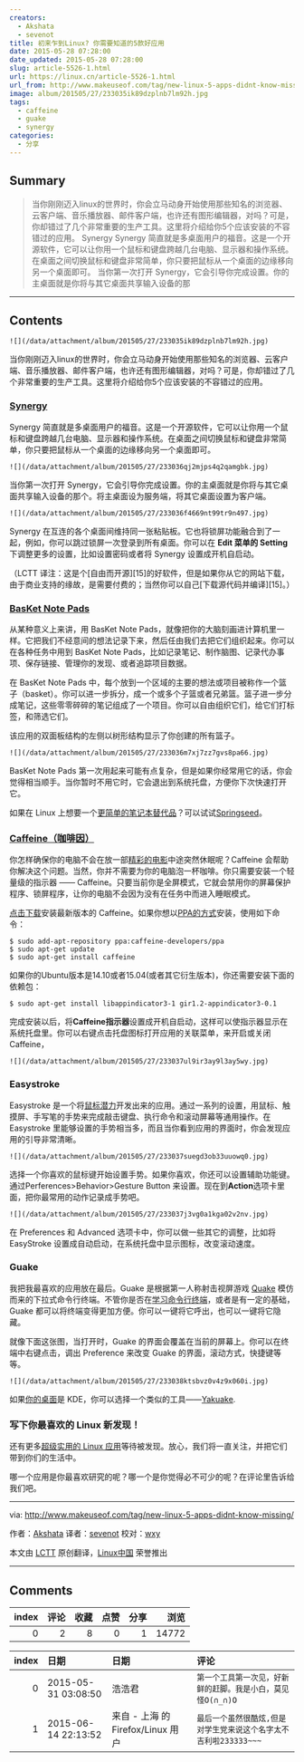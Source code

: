```yaml
---
creators:
  - Akshata
  - sevenot
title: 初来乍到Linux? 你需要知道的5款好应用
date: 2015-05-28 07:28:00
date_updated: 2015-05-28 07:28:00
slug: article-5526-1.html
url: https://linux.cn/article-5526-1.html
url_from: http://www.makeuseof.com/tag/new-linux-5-apps-didnt-know-missing/
image: album/201505/27/233035ik89dzplnb7lm92h.jpg
tags:
  - caffeine
  - guake
  - synergy
categories:
  - 分享
---
```


## Summary

> 当你刚刚迈入linux的世界时，你会立马动身开始使用那些知名的浏览器、云客户端、音乐播放器、邮件客户端，也许还有图形编辑器，对吗？可是，你却错过了几个非常重要的生产工具。这里将介绍给你5个应该安装的不容错过的应用。 Synergy Synergy 简直就是多桌面用户的福音。这是一个开源软件，它可以让你用一个鼠标和键盘跨越几台电脑、显示器和操作系统。在桌面之间切换鼠标和键盘非常简单，你只要把鼠标从一个桌面的边缘移向另一个桌面即可。  当你第一次打开 Synergy，它会引导你完成设置。你的主桌面就是你将与其它桌面共享输入设备的那

***

<!-- more -->

## Contents

`![](/data/attachment/album/201505/27/233035ik89dzplnb7lm92h.jpg)`

当你刚刚迈入linux的世界时，你会立马动身开始使用那些知名的浏览器、云客户端、音乐播放器、邮件客户端，也许还有图形编辑器，对吗？可是，你却错过了几个非常重要的生产工具。这里将介绍给你5个应该安装的不容错过的应用。

### [Synergy](http://synergy-project.org/)

Synergy 简直就是多桌面用户的福音。这是一个开源软件，它可以让你用一个鼠标和键盘跨越几台电脑、显示器和操作系统。在桌面之间切换鼠标和键盘非常简单，你只要把鼠标从一个桌面的边缘移向另一个桌面即可。

`![](/data/attachment/album/201505/27/233036qj2mjps4q2qamgbk.jpg)`

当你第一次打开 Synergy，它会引导你完成设置。你的主桌面就是你将与其它桌面共享输入设备的那个。将主桌面设为服务端，将其它桌面设置为客户端。

`![](/data/attachment/album/201505/27/233036f4669nt99tr9n497.jpg)`

Synergy 在互连的各个桌面间维持同一张粘贴板。它也将锁屏功能融合到了一起，例如，你可以跳过锁屏一次登录到所有桌面。你可以在 **Edit 菜单的 Setting** 下调整更多的设置，比如设置密码或者将 Synergy 设置成开机自启动。

（LCTT 译注：这是个[自由而开源][15]的好软件，但是如果你从它的网站下载，由于商业支持的缘故，是需要付费的；当然你可以自己[下载源代码并编译][15]。）

### [BasKet Note Pads](http://basket.kde.org/)

从某种意义上来讲，用 BasKet Note Pads，就像把你的大脑刻画进计算机里一样。它把我们不经意间的想法记录下来，然后任由我们去把它们组织起来。你可以在各种任务中用到 BasKet Note Pads，比如记录笔记、制作脑图、记录代办事项、保存链接、管理你的发现、或者追踪项目数据。

在 BasKet Note Pads 中，每个放到一个区域的主要的想法或项目被称作一个篮子（basket）。你可以进一步拆分，成一个或多个子篮或者兄弟篮。篮子进一步分成笔记，这些零零碎碎的笔记组成了一个项目。你可以自由组织它们，给它们打标签，和筛选它们。

该应用的双面板结构的左侧以树形结构显示了你创建的所有篮子。

`![](/data/attachment/album/201505/27/233036m7xj7zz7gvs8pa66.jpg)`

BasKet Note Pads 第一次用起来可能有点复杂，但是如果你经常用它的话，你会觉得相当顺手。当你暂时不用它时，它会退出到系统托盘，方便你下次快速打开它。

如果在 Linux 上想要一个[更简单的笔记本替代品](http://www.makeuseof.com/tag/try-these-3-beautiful-note-taking-apps-that-work-offline/)？可以试试[Springseed](http://getspringseed.com/)。

### [Caffeine（咖啡因）](https://launchpad.net/caffeine)

你怎样确保你的电脑不会在放一部[精彩的电影](http://www.makeuseof.com/tag/popular-apps-movies-according-google/)中途突然休眠呢？Caffeine 会帮助你解决这个问题。当然，你并不需要为你的电脑泡一杯咖啡。你只需要安装一个轻量级的指示器 —— Caffeine。只要当前你是全屏模式，它就会禁用你的屏幕保护程序、锁屏程序，让你的电脑不会因为没有在任务中而进入睡眠模式。

[点击下载](http://ppa.launchpad.net/caffeine-developers/ppa/ubuntu/pool/main/c/caffeine/)安装最新版本的 Caffeine。如果你想以[PPA的方式](http://www.makeuseof.com/tag/ubuntu-ppa-technology-explained/)安装，使用如下命令：

```shell
$ sudo add-apt-repository ppa:caffeine-developers/ppa
$ sudo apt-get update
$ sudo apt-get install caffeine
```

如果你的Ubuntu版本是14.10或者15.04(或者其它衍生版本)，你还需要安装下面的依赖包：

```shell
$ sudo apt-get install libappindicator3-1 gir1.2-appindicator3-0.1
```

完成安装以后，将**Caffeine指示器**设置成开机自启动，这样可以使指示器显示在系统托盘里。你可以右键点击托盘图标打开应用的关联菜单，来开启或关闭Caffeine，

`![](/data/attachment/album/201505/27/233037ul9ir3ay9l3ay5wy.jpg)`

### Easystroke

Easystroke 是一个将[鼠标潜力](http://www.makeuseof.com/tag/4-astounding-linux-mouse-hacks/)开发出来的应用。通过一系列的设置，用鼠标、触摸屏、手写笔的手势来完成敲击键盘、执行命令和滚动屏幕等通用操作。在 Easystroke 里能够设置的手势相当多，而且当你看到应用的界面时，你会发现应用的引导非常清晰。

`![](/data/attachment/album/201505/27/233037suegd3ob33uuowq0.jpg)`

选择一个你喜欢的鼠标键开始设置手势。如果你喜欢，你还可以设置辅助功能键。通过Perferences>Behavior>Gesture Button 来设置。现在到**Action**选项卡里面，把你最常用的动作记录成手势吧。

`![](/data/attachment/album/201505/27/233037j3vg0a1kga02v2nv.jpg)`

在 Preferences 和 Advanced 选项卡中，你可以做一些其它的调整，比如将 EasyStroke 设置成自动启动，在系统托盘中显示图标，改变滚动速度。

### Guake

我把我最喜欢的应用放在最后。Guake 是根据第一人称射击视屏游戏 [Quake](http://en.wikipedia.org/wiki/Quake_%28video_game%29) 模仿而来的下拉式命令行终端。不管你是否在[学习命令行终端](http://www.makeuseof.com/tag/4-ways-teach-terminal-commands-linux-si/)，或者是有一定的基础，Guake 都可以将终端变得更加方便。你可以一键将它呼出，也可以一键将它隐藏。

就像下面这张图，当打开时，Guake 的界面会覆盖在当前的屏幕上。你可以在终端中右键点击，调出 Preference 来改变 Guake 的界面，滚动方式，快捷键等等。

`![](/data/attachment/album/201505/27/233038ktsbvz0v4z9x060i.jpg)`

如果[你的桌面](http://www.makeuseof.com/tag/10-top-linux-desktop-environments-available/)是 KDE，你可以选择一个类似的工具——[Yakuake](https://yakuake.kde.org/).

### 写下你最喜欢的 Linux 新发现！

还有更多[超级实用的 Linux 应用](http://www.makeuseof.com/tag/linux-treasures-x-sublime-native-linux-apps-will-make-want-switch/)等待被发现。放心，我们将一直关注，并把它们带到你们的生活中。

哪一个应用是你最喜欢研究的呢？哪一个是你觉得必不可少的呢？在评论里告诉给我们吧。

---

via: <http://www.makeuseof.com/tag/new-linux-5-apps-didnt-know-missing/>

作者：[Akshata](http://www.makeuseof.com/tag/author/akshata/) 译者：[sevenot](https://github.com/sevenot) 校对：[wxy](https://github.com/wxy)

本文由 [LCTT](https://github.com/LCTT/TranslateProject) 原创翻译，[Linux中国](https://linux.cn/) 荣誉推出

***

## Comments


|   index |   评论 |   收藏 |   点赞 |   分享 |   浏览 |
|--------:|-------:|-------:|-------:|-------:|-------:|
|       0 |      2 |      8 |      0 |      1 |  14772 |

|   index | 日期                | 日期                              | 评论                                                             |
|--------:|:--------------------|:----------------------------------|:-----------------------------------------------------------------|
|       0 | 2015-05-31 03:08:50 | 浩浩君                            | `第一个工具第一次见，好新鲜的赶脚。我是小白，莫见怪O(∩_∩)O`      |
|       1 | 2015-06-14 22:13:52 | 来自 - 上海 的 Firefox/Linux 用户 | `最后一个虽然很酷炫,但是对学生党来说这个名字太不吉利啦233333~~~` |
